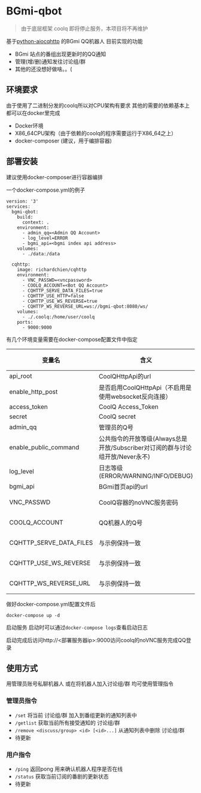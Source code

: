 # BGmi-qbot

> 由于底层框架 coolq 即将停止服务，本项目将不再维护

基于[python-aiocqhttp](https://github.com/richardchien/python-aiocqhttp) 的BGmi QQ机器人
目前实现的功能
+ BGmi 站点的番组出现更新时的QQ通知
+ 管理(增/删)通知发往讨论组/群
+ 其他的还没想好做啥。。(

## 环境要求

由于使用了二进制分发的coolq所以对CPU架构有要求
其他的需要的依赖基本上都可以在docker里完成
+ Docker环境
+ X86_64CPU架构（由于依赖的coolq的程序需要运行于X86_64之上）
+ docker-composer (建议，用于编排容器)

## 部署安装

建议使用docker-composer进行容器编排

一个docker-compose.yml的例子
```
version: '3'
services:
  bgmi-qbot:
    build:
      context: .
    environment:
      - admin_qq=<Admin QQ Account>
      - log_level=ERROR
      - bgmi_api=<bgmi index api address>
    volumes:
      - ./data:/data

  cqhttp:
    image: richardchien/cqhttp
    environment:
      - VNC_PASSWD=<vncpassword>
      - COOLQ_ACCOUNT=<Bot QQ Account>
      - CQHTTP_SERVE_DATA_FILES=true
      - CQHTTP_USE_HTTP=false
      - CQHTTP_USE_WS_REVERSE=true
      - CQHTTP_WS_REVERSE_URL=ws://bgmi-qbot:8080/ws/
    volumes:
      - ./.coolq:/home/user/coolq
    ports:
      - 9000:9000
```

有几个环境变量需要在docker-compose配置文件中指定

| 变量名 | 含义 | 必须 | 默认值 |
| ------ | ------ | ------ | ------ |
| api_root | CoolQHttpApi的url |  | False |
| enable_http_post | 是否启用CoolQHttpApi（不启用是使用websocket反向连接） |  | False |
| access_token | CoolQ Access_Token |  | False |
| secret | CoolQ secret |  | False |
| admin_qq | 管理员的Q号 | * | None |
| enable_public_command | 公共指令的开放等级(Always总是开放/Subscriber对订阅的群与讨论组开放/Never永不) | | Always |
| log_level | 日志等级(ERROR/WARNING/INFO/DEBUG) |  | ERROR |
| bgmi_api | BGmi首页api的url |  | http://127.0.0.1/api/index |
| VNC_PASSWD | CoolQ容器的noVNC服务密码 | * | 见richardchien/cqhttp项目 |
| COOLQ_ACCOUNT | QQ机器人的Q号 | * | 见richardchien/cqhttp项目 |
| CQHTTP_SERVE_DATA_FILES | 与示例保持一致 | * | 见richardchien/cqhttp项目 |
| CQHTTP_USE_WS_REVERSE | 与示例保持一致 | * | 见richardchien/cqhttp项目 |
| CQHTTP_WS_REVERSE_URL | 与示例保持一致 | * | 见richardchien/cqhttp项目 |

做好docker-compose.yml配置文件后
```
docker-compose up -d
```
启动服务 启动时可以通过`docker-compose logs`查看启动日志

启动完成后访问http://<部署服务器ip>:9000访问coolq的noVNC服务完成QQ登录

## 使用方式

用管理员账号私聊机器人 或在将机器人加入讨论组/群 均可使用管理指令
### 管理员指令
+ `/set` 将当前 讨论组/群 加入到番组更新的通知列表中
+ `/getlist` 获取当前所有接受通知的 讨论组/群
+ `/remove <discuss/group> <id> [<id>...]` 从通知列表中删除 讨论组/群
+ 待更新

### 用户指令
+ `/ping` 返回pong 用来确认机器人程序是否在线
+ `/status` 获取当前订阅的番剧的更新状态
+ 待更新


